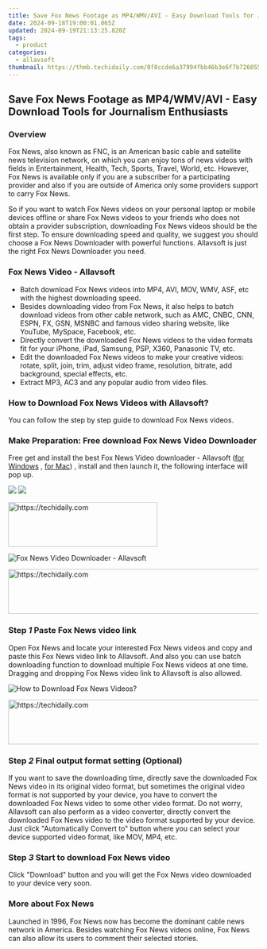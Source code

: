 ```yaml
---
title: Save Fox News Footage as MP4/WMV/AVI - Easy Download Tools for Journalism Enthusiasts
date: 2024-09-18T19:00:01.065Z
updated: 2024-09-19T21:13:25.820Z
tags:
  - product
categories:
  - allavsoft
thumbnail: https://thmb.techidaily.com/8f8ccde6a37994fbb46b3e6f7b726055988d6d039d40b57440a0147cb4ded38c.jpg
---
```


## Save Fox News Footage as MP4/WMV/AVI - Easy Download Tools for Journalism Enthusiasts

### Overview

Fox News, also known as FNC, is an American basic cable and satellite news television network, on which you can enjoy tons of news videos with fields in Entertainment, Health, Tech, Sports, Travel, World, etc. However, Fox News is available only if you are a subscriber for a participating provider and also if you are outside of America only some providers support to carry Fox News.

So if you want to watch Fox News videos on your personal laptop or mobile devices offline or share Fox News videos to your friends who does not obtain a provider subscription, downloading Fox News videos should be the first step. To ensure downloading speed and quality, we suggest you should choose a Fox News Downloader with powerful functions. Allavsoft is just the right Fox News Downloader you need.

### Fox News Video - Allavsoft

* Batch download Fox News videos into MP4, AVI, MOV, WMV, ASF, etc with the highest downloading speed.
* Besides downloading video from Fox News, it also helps to batch download videos from other cable network, such as AMC, CNBC, CNN, ESPN, FX, GSN, MSNBC and famous video sharing website, like YouTube, MySpace, Facebook, etc.
* Directly convert the downloaded Fox News videos to the video formats fit for your iPhone, iPad, Samsung, PSP, X360, Panasonic TV, etc.
* Edit the downloaded Fox News videos to make your creative videos: rotate, split, join, trim, adjust video frame, resolution, bitrate, add background, special effects, etc.
* Extract MP3, AC3 and any popular audio from video files.

### How to Download Fox News Videos with Allavsoft?

You can follow the step by step guide to download Fox News videos.

### Make Preparation: Free download Fox News Video Downloader

Free get and install the best Fox News Video downloader - Allavsoft ([for Windows](https://tools.techidaily.com/allavsoft/products/) , [for Mac](https://tools.techidaily.com/allavsoft/products/)) , install and then launch it, the following interface will pop up.

[![](https://www.allavsoft.com/how-to/../images/how-to/free-download-win.jpg)](https://tools.techidaily.com/allavsoft/products/) [![](https://www.allavsoft.com/how-to/../images/how-to/free-download-mac.jpg)](https://tools.techidaily.com/allavsoft/products/)

<!-- affiliate ads begin -->
<a href="https://aligracehair.sjv.io/c/5597632/1972665/19272" target="_top" id="1972665">
  <img src="//a.impactradius-go.com/display-ad/19272-1972665" border="0" alt="https://techidaily.com" width="300" height="90"/>
</a>
<img height="0" width="0" src="https://aligracehair.sjv.io/i/5597632/1972665/19272" style="position:absolute;visibility:hidden;" border="0" />
<!-- affiliate ads end -->

![Fox News Video Downloader - Allavsoft](https://www.allavsoft.com/how-to/../images/allavsoft/screen-shot-600.jpg)

<!-- affiliate ads begin -->
<a href="https://ephamedtechinc.pxf.io/c/5597632/2136626/26400" target="_top" id="2136626">
  <img src="//a.impactradius-go.com/display-ad/26400-2136626" border="0" alt="https://techidaily.com" width="728" height="90"/>
</a>
<img height="0" width="0" src="https://ephamedtechinc.pxf.io/i/5597632/2136626/26400" style="position:absolute;visibility:hidden;" border="0" />
<!-- affiliate ads end -->

### Step _1_ Paste Fox News video link

Open Fox News and locate your interested Fox News videos and copy and paste this Fox News video link to Allavsoft. And also you can use batch downloading function to download multiple Fox News videos at one time. Dragging and dropping Fox News video link to Allavsoft is also allowed.

![How to Download Fox News Videos?](https://www.allavsoft.com/how-to/../images/how-to/dare-dorm-download/download-daredorm.jpg)

<!-- affiliate ads begin -->
<a href="https://sentrypc.7eer.net/c/5597632/398455/3022" target="_top" id="398455">
  <img src="//a.impactradius-go.com/display-ad/3022-398455" border="0" alt="https://techidaily.com" width="728" height="90"/>
</a>
<img height="0" width="0" src="https://sentrypc.7eer.net/i/5597632/398455/3022" style="position:absolute;visibility:hidden;" border="0" />
<!-- affiliate ads end -->

### Step _2_ Final output format setting (Optional)

If you want to save the downloading time, directly save the downloaded Fox News video in its original video format, but sometimes the original video format is not supported by your device, you have to convert the downloaded Fox News video to some other video format. Do not worry, Allavsoft can also perform as a video converter, directly convert the downloaded Fox News video to the video format supported by your device. Just click "Automatically Convert to" button where you can select your device supported video format, like MOV, MP4, etc.

### Step _3_ Start to download Fox News video

Click "Download" button and you will get the Fox News video downloaded to your device very soon.

### More about Fox News

Launched in 1996, Fox News now has become the dominant cable news network in America. Besides watching Fox News videos online, Fox News can also allow its users to comment their selected stories.

<ins class="adsbygoogle"
     style="display:block"
     data-ad-format="autorelaxed"
     data-ad-client="ca-pub-7571918770474297"
     data-ad-slot="1223367746"></ins>

<ins class="adsbygoogle"
     style="display:block"
     data-ad-client="ca-pub-7571918770474297"
     data-ad-slot="8358498916"
     data-ad-format="auto"
     data-full-width-responsive="true"></ins>
